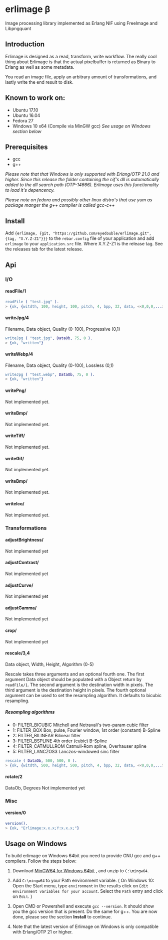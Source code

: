 # erlimage β
Image processing library implemented as Erlang NIF using FreeImage and Libpngquant

## Introduction

Erlimage is designed as a read, transform, write workflow.
The really cool thing about Erlimage is that the actual pixelbuffer  is returned as Binary to Erlang as well as some metadata. 

You read an image file, apply an arbitrary amount of transformations, and lastly write the end result to disk.

## Known to work on:
- Ubuntu 17.10
- Ubuntu 16.04
- Fedora 27
- Windows 10 x64 (Compile via MinGW gcc) *See usage on Windows section below*

## Prerequisites
- gcc
- g++

*Please note that that Windows is only supported with Erlang/OTP 21.0 and higher. Since this release the folder containing the nif's dll is automatically added to the dll search path (OTP-14666). Erlimage uses this functionality to load it's depencency.*

*Please note on fedora and possibly other linux distro's that use yum as package manger the g++ compiler is called gcc-c++*

## Install
Add `{erlimage, {git, "https://github.com/eyedouble/erlimage.git", {tag, "X.Y.Z-Z1"}}}` to the `rebar.config` file of your application and add `erlimage` to your `application.src` file. Where X.Y.Z-Z1 is the release tag. See the releases tab for the latest release.


## Api

### I/O
#### readFile/1
```erlang
readFile ( "test.jpg" ).
> {ok, {witdth, 100, height, 100, pitch, 4, bpp, 32, data, <<0,0,0,...>>}}

```

#### writeJpg/4
Filename, Data object, Quality (0-100), Progressive (0,1)
```erlang
writeJpg ( "test.jpg", DataOb, 75, 0 ).
> {ok, "written"}

```

#### writeWebp/4
Filename, Data object, Quality (0-100), Lossless (0,1)
```erlang
writeJpg ( "test.webp", DataOb, 75, 0 ).
> {ok, "written"}

```

#### writePng/
Not implemented yet.

#### writeBmp/
Not implemented yet.

#### writeTiff/
Not implemented yet.

#### writeGif/
Not implemented yet.

#### writeBmp/
Not implemented yet.

#### writeIco/
Not implemented yet.

### Transformations

#### adjustBrightness/
Not implemented yet

#### adjustContrast/
Not implemented yet

#### adjustCurve/
Not implemented yet

#### adjustGamma/
Not implemented yet

#### crop/
Not implemented yet


#### rescale/3,4
Data object, Width, Height, Algorithm (0-5)

Rescale takes three arguments and an optional fourth one. 
The first argument Data object should be populated with a Object return by `readFile/1`.
The second argument is the destination width in pixels. 
The third argument is the destination height in pixels. 
The fourth optional argument can be used to set the resampling algorithm. It defaults to bicubic resampling.

##### Resampling algorithms
- 0: FILTER_BICUBIC Mitchell and Netravali's two-param cubic filter
- 1: FILTER_BOX Box, pulse, Fourier window, 1st order (constant) B-Spline
- 2: FILTER_BILINEAR Bilinear filter
- 3: FILTER_BSPLINE 4th order (cubic) B-Spline
- 4: FILTER_CATMULLROM Catmull-Rom spline, Overhauser spline
- 5: FILTER_LANCZOS3 Lanczos-windowed sinc filter

```erlang
rescale ( DataOb, 500, 500, 0 ).
> {ok, {witdth, 500, height, 500, pitch, 4, bpp, 32, data, <<0,0,0,...>>}}

```

#### rotate/2
DataOb, Degrees
Not implemented yet


### Misc
#### version/0
```erlang
version().
> {ok, "Erlimage:x.x.x;Y:x.x.x;"}

```




## Usage on Windows 
To build erlimage on Windows 64bit you need to provide GNU gcc and g++ compilers.
Follow the steps below:

1. Download  [MinGW64 for Windows 64bit](http://sourceforge.net/projects/mingw-w64/files/Toolchains%20targetting%20Win64/Personal%20Builds/mingw-builds/4.9.2/threads-win32/seh/x86_64-4.9.2-release-win32-seh-rt_v3-rev0.7z/download) , and unzip to `C:\mingw64`.

2. Add `C:\mingw64` to your Path environment variable. ( On Windows 10: Open the Start menu, type `environment` in the results click on `Edit environment variables for your account`. Select the `Path` entry and click on `Edit`. )

3. Open CMD or Powershell and execute `gcc --version`. It should show you the gcc version that is present. Do the same for g++. You are now done, please see the section **Install** to continue.

4. Note that the latest version of Erlimage on Windows is only compatible with Erlang/OTP 21 or higher.
